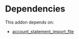 # Dependencies

This addon depends on:

- [account_statement_import_file](../../../../odoo-bringout-oca-bank-statement-import-account_statement_import_file)

